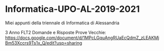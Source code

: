 # Informatica-UPO-AL-2019-2021
Miei appunti della triennale di Informatica di Alessandria

3 Anno
  FLT2
    Domande e Risposte Prove Vecchie: https://docs.google.com/document/d/1MPcLGquAngRUaEcQdmZ_zLEAKMjBm53Xccrs9Ts1x_Q/edit?usp=sharing
  
